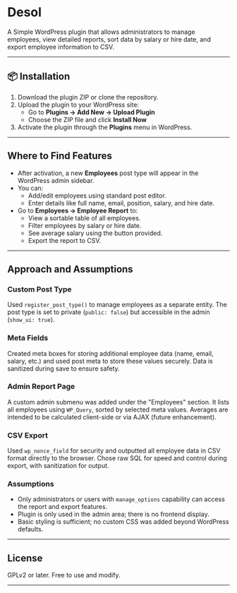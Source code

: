 # Desol

A Simple WordPress plugin that allows administrators to manage employees, view detailed reports, sort data by salary or hire date, and export employee information to CSV.

---

## 📦 Installation

1. Download the plugin ZIP or clone the repository.
2. Upload the plugin to your WordPress site:
   - Go to **Plugins → Add New → Upload Plugin**
   - Choose the ZIP file and click **Install Now**
3. Activate the plugin through the **Plugins** menu in WordPress.

---

## Where to Find Features

- After activation, a new **Employees** post type will appear in the WordPress admin sidebar.
- You can:
  - Add/edit employees using standard post editor.
  - Enter details like full name, email, position, salary, and hire date.
- Go to **Employees → Employee Report** to:
  - View a sortable table of all employees.
  - Filter employees by salary or hire date.
  - See average salary using the button provided.
  - Export the report to CSV.

---

## Approach and Assumptions

### Custom Post Type
Used `register_post_type()` to manage employees as a separate entity. The post type is set to private (`public: false`) but accessible in the admin (`show_ui: true`).

### Meta Fields
Created meta boxes for storing additional employee data (name, email, salary, etc.) and used post meta to store these values securely. Data is sanitized during save to ensure safety.

### Admin Report Page
A custom admin submenu was added under the "Employees" section. It lists all employees using `WP_Query`, sorted by selected meta values. Averages are intended to be calculated client-side or via AJAX (future enhancement).

### CSV Export
Used `wp_nonce_field` for security and outputted all employee data in CSV format directly to the browser. Chose raw SQL for speed and control during export, with sanitization for output.

### Assumptions
- Only administrators or users with `manage_options` capability can access the report and export features.
- Plugin is only used in the admin area; there is no frontend display.
- Basic styling is sufficient; no custom CSS was added beyond WordPress defaults.

---

## License

GPLv2 or later. Free to use and modify.

---

